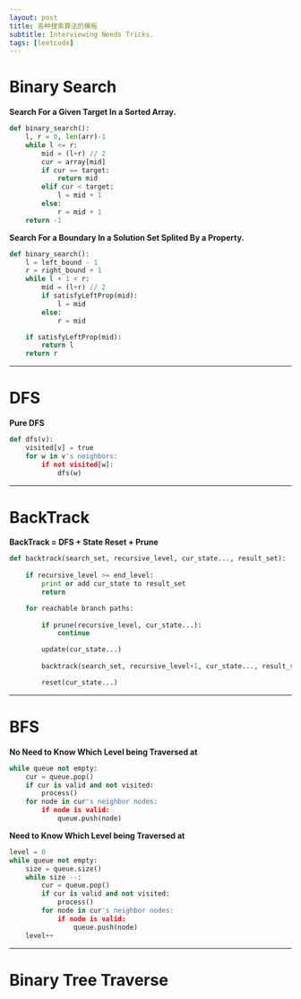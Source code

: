 ```yaml
---
layout: post
title: 各种搜索算法的模板
subtitle: Interviewing Needs Tricks.
tags: [leetcode]
---
```


# Binary Search
**Search For a Given Target In a Sorted Array.**
```Python
def binary_search():
    l, r = 0, len(arr)-1
    while l <= r:
        mid = (l+r) // 2
        cur = array[mid]
        if cur == target:
            return mid
        elif cur < target:
            l = mid + 1
        else:
            r = mid + 1
    return -1
```

**Search For a Boundary In a Solution Set Splited By a Property.**
```Python
def binary_search():
    l = left_bound - 1
    r = right_bound + 1
    while l + 1 < r:
        mid = (l+r) // 2
        if satisfyLeftProp(mid):
            l = mid
        else:
            r = mid

    if satisfyLeftProp(mid):
        return l
    return r
```
--------------

# DFS
**Pure DFS**
```Python
def dfs(v):
    visited[v] = true
    for w in v's neighbors:
        if not visited[w]:
            dfs(w)
```
--------------

# BackTrack
**BackTrack = DFS + State Reset + Prune**
```Python
def backtrack(search_set, recursive_level, cur_state..., result_set):
    
    if recursive_level >= end_level:
        print or add cur_state to result_set
        return

    for reachable branch paths:
        
        if prune(recursive_level, cur_state...):
            continue

        update(cur_state...)
   
        backtrack(search_set, recursive_level+1, cur_state..., result_set)

        reset(cur_state...)
```

--------------

# BFS
**No Need to Know Which Level being Traversed at**
```Python
while queue not empty:
    cur = queue.pop()
    if cur is valid and not visited:
        process()
    for node in cur's neighbor nodes:
        if node is valid:
            queue.push(node)
```

**Need to Know Which Level being Traversed at**
```Python
level = 0
while queue not empty:
    size = queue.size()
    while size --:
        cur = queue.pop()
        if cur is valid and not visited:
            process()
        for node in cur's neighbor nodes:
            if node is valid:
                queue.push(node)
    level++
```

--------------

# Binary Tree Traverse
